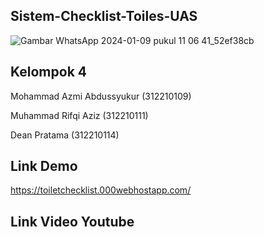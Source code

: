 ## Sistem-Checklist-Toiles-UAS

![Gambar WhatsApp 2024-01-09 pukul 11 06 41_52ef38cb](https://github.com/MohAzmii04/Sistem-Checklist-Toilet-UAS/assets/115864496/246d353e-4024-4b72-a5fa-14d7a9d4bb9e)


## Kelompok 4

Mohammad Azmi Abdussyukur (312210109)

Muhammad Rifqi Aziz (312210111)

Dean Pratama (312210114)

## Link Demo 

https://toiletchecklist.000webhostapp.com/

## Link Video Youtube 

